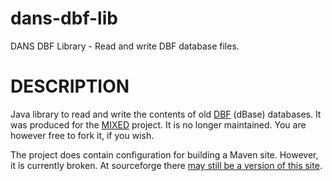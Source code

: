 dans-dbf-lib
============

DANS DBF Library - Read and write DBF database files.

DESCRIPTION
===========

Java library to read and write the contents of old [DBF] \(dBase) databases. It was produced for the [MIXED] project.
It is no longer maintained. You are however free to fork it, if you wish. 

The project does contain configuration for building a Maven site. However, it is currently broken. At sourceforge
there [may still be a version of this site](http://dans-dbf-lib.sourceforge.net/).


[DBF]: https://en.wikipedia.org/wiki/DBase
[MIXED]: http://www.dans.knaw.nl/en/projects/mixed
